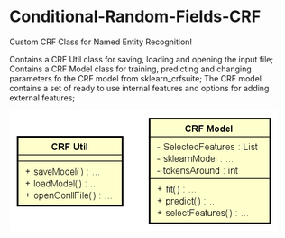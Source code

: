 # Conditional-Random-Fields-CRF
Custom CRF Class for Named Entity Recognition!

Contains a CRF Util class for saving, loading and opening the input file;
Contains a CRF Model class for training, predicting and changing parameters fo the CRF model from sklearn_crfsuite;
The CRF model contains a set of ready to use internal features and options for adding external features;

<img src="./UML Diagram/Diagram Clean.png" alt="UML Diagram">
